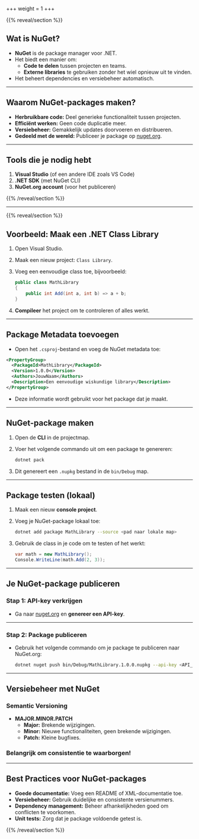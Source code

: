 +++
weight = 1
+++

{{% reveal/section %}}


## Wat is NuGet?

- **NuGet** is de package manager voor .NET.
- Het biedt een manier om:
  - **Code te delen** tussen projecten en teams.
  - **Externe libraries** te gebruiken zonder het wiel opnieuw uit te vinden.
- Het beheert dependencies en versiebeheer automatisch.

---

## Waarom NuGet-packages maken?

- **Herbruikbare code:** Deel generieke functionaliteit tussen projecten.
- **Efficiënt werken:** Geen code duplicatie meer.
- **Versiebeheer:** Gemakkelijk updates doorvoeren en distribueren.
- **Gedeeld met de wereld:** Publiceer je package op [nuget.org](https://www.nuget.org).

---

## Tools die je nodig hebt

1. **Visual Studio** (of een andere IDE zoals VS Code)
2. **.NET SDK** (met NuGet CLI)
3. **NuGet.org account** (voor het publiceren)

{{% /reveal/section %}}

---

{{% reveal/section %}}

## Voorbeeld: Maak een .NET Class Library

1. Open Visual Studio.
2. Maak een nieuw project: `Class Library`.
3. Voeg een eenvoudige class toe, bijvoorbeeld:
    ```csharp
    public class MathLibrary
    {
        public int Add(int a, int b) => a + b;
    }
    ```

4. **Compileer** het project om te controleren of alles werkt.

---

## Package Metadata toevoegen

- Open het `.csproj`-bestand en voeg de NuGet metadata toe:

```xml
<PropertyGroup>
  <PackageId>MathLibrary</PackageId>
  <Version>1.0.0</Version>
  <Authors>JouwNaam</Authors>
  <Description>Een eenvoudige wiskundige library</Description>
</PropertyGroup>
```

- Deze informatie wordt gebruikt voor het package dat je maakt.

---

## NuGet-package maken

1. Open de **CLI** in de projectmap.
2. Voer het volgende commando uit om een package te genereren:

   ```bash
   dotnet pack
   ```

3. Dit genereert een `.nupkg` bestand in de `bin/Debug` map.

---

## Package testen (lokaal)

1. Maak een nieuw **console project**.
2. Voeg je NuGet-package lokaal toe:

    ```bash
    dotnet add package MathLibrary --source <pad naar lokale map>
    ```

3. Gebruik de class in je code om te testen of het werkt:
    ```csharp
    var math = new MathLibrary();
    Console.WriteLine(math.Add(2, 3));
    ```

---

## Je NuGet-package publiceren

### Stap 1: API-key verkrijgen

- Ga naar [nuget.org](https://www.nuget.org) en **genereer een API-key**.

---

### Stap 2: Package publiceren

- Gebruik het volgende commando om je package te publiceren naar NuGet.org:

    ```bash
    dotnet nuget push bin/Debug/MathLibrary.1.0.0.nupkg --api-key <API_KEY> --source https://api.nuget.org/v3/index.json
    ```

---

## Versiebeheer met NuGet

### Semantic Versioning

- **MAJOR.MINOR.PATCH**
  - **Major:** Brekende wijzigingen.
  - **Minor:** Nieuwe functionaliteiten, geen brekende wijzigingen.
  - **Patch:** Kleine bugfixes.

### Belangrijk om consistentie te waarborgen!

---

## Best Practices voor NuGet-packages

- **Goede documentatie:** Voeg een README of XML-documentatie toe.
- **Versiebeheer:** Gebruik duidelijke en consistente versienummers.
- **Dependency management:** Beheer afhankelijkheden goed om conflicten te voorkomen.
- **Unit tests:** Zorg dat je package voldoende getest is.

{{% /reveal/section %}}